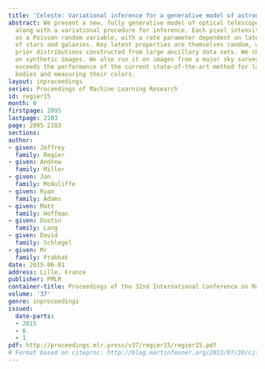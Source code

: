 ```yaml
---
title: 'Celeste: Variational inference for a generative model of astronomical images'
abstract: We present a new, fully generative model of optical telescope image sets,
  along with a variational procedure for inference. Each pixel intensity is treated
  as a Poisson random variable, with a rate parameter dependent on latent properties
  of stars and galaxies. Key latent properties are themselves random, with scientific
  prior distributions constructed from large ancillary data sets. We check our approach
  on synthetic images. We also run it on images from a major sky survey, where it
  exceeds the performance of the current state-of-the-art method for locating celestial
  bodies and measuring their colors.
layout: inproceedings
series: Proceedings of Machine Learning Research
id: regier15
month: 0
firstpage: 2095
lastpage: 2103
page: 2095-2103
sections: 
author:
- given: Jeffrey
  family: Regier
- given: Andrew
  family: Miller
- given: Jon
  family: McAuliffe
- given: Ryan
  family: Adams
- given: Matt
  family: Hoffman
- given: Dustin
  family: Lang
- given: David
  family: Schlegel
- given: Mr
  family: Prabhat
date: 2015-06-01
address: Lille, France
publisher: PMLR
container-title: Proceedings of the 32nd International Conference on Machine Learning
volume: '37'
genre: inproceedings
issued:
  date-parts:
  - 2015
  - 6
  - 1
pdf: http://proceedings.mlr.press/v37/regier15/regier15.pdf
# Format based on citeproc: http://blog.martinfenner.org/2013/07/30/citeproc-yaml-for-bibliographies/
---
```

